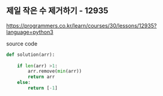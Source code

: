 ## 제일 작은 수 제거하기 - 12935

https://programmers.co.kr/learn/courses/30/lessons/12935?language=python3



source code

```python
def solution(arr):
    
    if len(arr) >1:
        arr.remove(min(arr))
        return arr
    else:
        return [-1]
```

